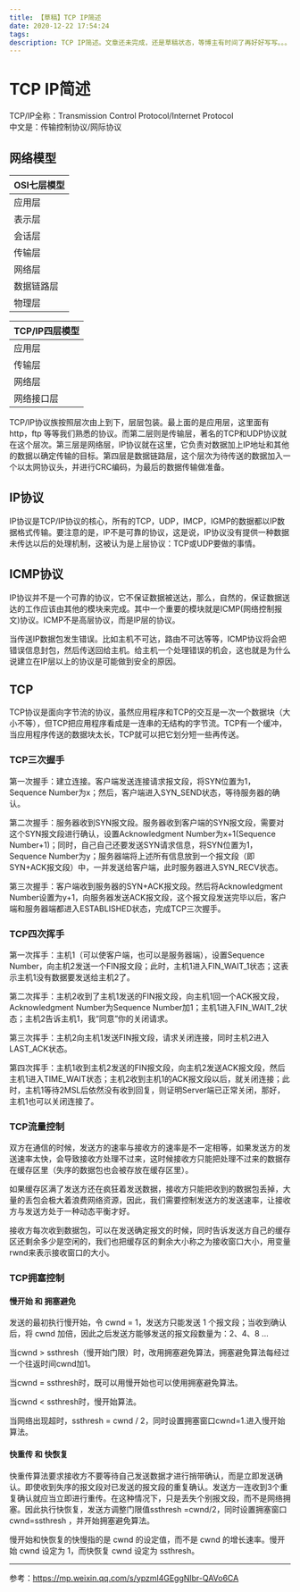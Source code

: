 ```yaml
---
title: 【草稿】TCP IP简述
date: 2020-12-22 17:54:24
tags:
description: TCP IP简述。文章还未完成，还是草稿状态，等博主有时间了再好好写写。。。
---
```


# TCP IP简述
TCP/IP全称：Transmission Control Protocol/Internet Protocol  
中文是：传输控制协议/网际协议

## 网络模型
OSI七层模型 |
---|
应用层 | 
表示层 | 
会话层 | 
传输层 | 
网络层 | 
数据链路层 | 
物理层 | 

TCP/IP四层模型 |
---|
应用层 | | 
传输层 | 
网络层 | 
网络接口层 | 

TCP/IP协议族按照层次由上到下，层层包装。最上面的是应用层，这里面有http，ftp 等等我们熟悉的协议。而第二层则是传输层，著名的TCP和UDP协议就在这个层次。第三层是网络层，IP协议就在这里，它负责对数据加上IP地址和其他的数据以确定传输的目标。第四层是数据链路层，这个层次为待传送的数据加入一个以太网协议头，并进行CRC编码，为最后的数据传输做准备。

## IP协议

IP协议是TCP/IP协议的核心，所有的TCP，UDP，IMCP，IGMP的数据都以IP数据格式传输。要注意的是，IP不是可靠的协议，这是说，IP协议没有提供一种数据未传达以后的处理机制，这被认为是上层协议：TCP或UDP要做的事情。

## ICMP协议
IP协议并不是一个可靠的协议，它不保证数据被送达，那么，自然的，保证数据送达的工作应该由其他的模块来完成。其中一个重要的模块就是ICMP(网络控制报文)协议。ICMP不是高层协议，而是IP层的协议。

当传送IP数据包发生错误。比如主机不可达，路由不可达等等，ICMP协议将会把错误信息封包，然后传送回给主机。给主机一个处理错误的机会，这也就是为什么说建立在IP层以上的协议是可能做到安全的原因。

## TCP

TCP协议是面向字节流的协议，虽然应用程序和TCP的交互是一次一个数据块（大小不等），但TCP把应用程序看成是一连串的无结构的字节流。TCP有一个缓冲，当应用程序传送的数据块太长，TCP就可以把它划分短一些再传送。

### TCP三次握手

第一次握手：建立连接。客户端发送连接请求报文段，将SYN位置为1，Sequence Number为x；然后，客户端进入SYN_SEND状态，等待服务器的确认。

第二次握手：服务器收到SYN报文段。服务器收到客户端的SYN报文段，需要对这个SYN报文段进行确认，设置Acknowledgment Number为x+1(Sequence Number+1)；同时，自己自己还要发送SYN请求信息，将SYN位置为1，Sequence Number为y；服务器端将上述所有信息放到一个报文段（即SYN+ACK报文段）中，一并发送给客户端，此时服务器进入SYN_RECV状态。

第三次握手：客户端收到服务器的SYN+ACK报文段。然后将Acknowledgment Number设置为y+1，向服务器发送ACK报文段，这个报文段发送完毕以后，客户端和服务器端都进入ESTABLISHED状态，完成TCP三次握手。

### TCP四次挥手

第一次挥手：主机1（可以使客户端，也可以是服务器端），设置Sequence Number，向主机2发送一个FIN报文段；此时，主机1进入FIN_WAIT_1状态；这表示主机1没有数据要发送给主机2了。

第二次挥手：主机2收到了主机1发送的FIN报文段，向主机1回一个ACK报文段，Acknowledgment Number为Sequence Number加1；主机1进入FIN_WAIT_2状态；主机2告诉主机1，我“同意”你的关闭请求。

第三次挥手：主机2向主机1发送FIN报文段，请求关闭连接，同时主机2进入LAST_ACK状态。

第四次挥手：主机1收到主机2发送的FIN报文段，向主机2发送ACK报文段，然后主机1进入TIME_WAIT状态；主机2收到主机1的ACK报文段以后，就关闭连接；此时，主机1等待2MSL后依然没有收到回复，则证明Server端已正常关闭，那好，主机1也可以关闭连接了。

### TCP流量控制

双方在通信的时候，发送方的速率与接收方的速率是不一定相等，如果发送方的发送速率太快，会导致接收方处理不过来，这时候接收方只能把处理不过来的数据存在缓存区里（失序的数据包也会被存放在缓存区里）。

如果缓存区满了发送方还在疯狂着发送数据，接收方只能把收到的数据包丢掉，大量的丢包会极大着浪费网络资源，因此，我们需要控制发送方的发送速率，让接收方与发送方处于一种动态平衡才好。

接收方每次收到数据包，可以在发送确定报文的时候，同时告诉发送方自己的缓存区还剩余多少是空闲的，我们也把缓存区的剩余大小称之为接收窗口大小，用变量rwnd来表示接收窗口的大小。

### TCP拥塞控制

#### 慢开始 和 拥塞避免

发送的最初执行慢开始，令 cwnd = 1，发送方只能发送 1 个报文段；当收到确认后，将 cwnd 加倍，因此之后发送方能够发送的报文段数量为：2、4、8 ...

当cwnd > ssthresh（慢开始门限）时，改用拥塞避免算法，拥塞避免算法每经过一个往返时间cwnd加1。

当cwnd = ssthresh时，既可以用慢开始也可以使用拥塞避免算法。

当cwnd < ssthresh时，慢开始算法。

当网络出现超时，ssthresh = cwnd / 2，同时设置拥塞窗口cwnd=1.进入慢开始算法。

#### 快重传 和 快恢复
快重传算法要求接收方不要等待自己发送数据才进行捎带确认，而是立即发送确认。即使收到失序的报文段对已发送的报文段的重复确认。发送方一连收到3个重复确认就应当立即进行重传。在这种情况下，只是丢失个别报文段，而不是网络拥塞。因此执行快恢复，发送方调整门限值ssthresh =cwnd/2，同时设置拥塞窗口cwnd=ssthresh ，并开始拥塞避免算法。

慢开始和快恢复的快慢指的是 cwnd 的设定值，而不是 cwnd 的增长速率。慢开始 cwnd 设定为 1，而快恢复 cwnd 设定为 ssthresh。

---
参考：https://mp.weixin.qq.com/s/ypzml4GEggNlbr-QAVo6CA
